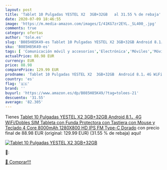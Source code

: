 ```yaml
---
layout: post
title: 'Tablet 10 Pulgadas YESTEL X2  3GB+32GB   al 31.55 % de rebaja'
date: 2020-07-09 18:46:55
image: 'https://m.media-amazon.com/images/I/41KG7zr2EYL._SL400_.jpg'
comments: true
category: ofertas
author: 'tole.es'
slug: 'B085H85K49-es Tablet 10 Pulgadas YESTEL X2 3GB+32GB Android 8.1，4G...'
sku: 'B085H85K49-es'
tags: [ 'Comunicación móvil y accesorios','Electrónica','Móviles','Móviles y smartphones libres','Smartwatches','Tecnología para vestir','android', ]
actualPrice: 88.98 EUR
currency: EUR
price: 88.98
comparePrice: 129.99 EUR
prodname: 'Tablet 10 Pulgadas YESTEL X2  3GB+32GB  Android 8.1，4G WiFi/Dobles SIM  Tableta  con Funda Protectora  con Tastiera  con Mouse y Teclado  4 Core  8000mAh  1280X800 HD IPS  FM  Type-C  Dorado'
country: 'es'
flag: '🇪🇸'
brand: ''
buyurl: 'https://www.amazon.es/dp/B085H85K49/?tag=tolees-21'
descuento: '31.55'
average: '82.305'
---
```


Tienes [Tablet 10 Pulgadas YESTEL X2  3GB+32GB  Android 8.1，4G WiFi/Dobles SIM  Tableta  con Funda Protectora  con Tastiera  con Mouse y Teclado  4 Core  8000mAh  1280X800 HD IPS  FM  Type-C  Dorado](https://www.amazon.es/dp/B085H85K49/?tag=tolees-21) con precio final de  88.98 EUR (original: 129.99 EUR) (31.55 %  de rebaja) aqui!

[![Tablet 10 Pulgadas YESTEL X2  3GB+32GB  ](https://m.media-amazon.com/images/I/41KG7zr2EYL._SL400_.jpg)](https://www.amazon.es/dp/B085H85K49/?tag=tolees-21)

🔎:


[🛒 Comprar!!!](https://www.amazon.es/dp/B085H85K49/?tag=tolees-21)
